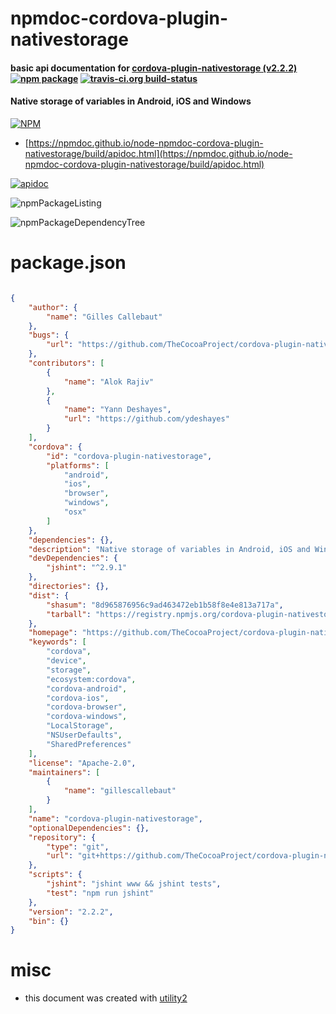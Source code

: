 # npmdoc-cordova-plugin-nativestorage

#### basic api documentation for  [cordova-plugin-nativestorage (v2.2.2)](https://github.com/TheCocoaProject/cordova-plugin-nativestorage#README.md)  [![npm package](https://img.shields.io/npm/v/npmdoc-cordova-plugin-nativestorage.svg?style=flat-square)](https://www.npmjs.org/package/npmdoc-cordova-plugin-nativestorage) [![travis-ci.org build-status](https://api.travis-ci.org/npmdoc/node-npmdoc-cordova-plugin-nativestorage.svg)](https://travis-ci.org/npmdoc/node-npmdoc-cordova-plugin-nativestorage)

#### Native storage of variables in Android, iOS and Windows

[![NPM](https://nodei.co/npm/cordova-plugin-nativestorage.png?downloads=true&downloadRank=true&stars=true)](https://www.npmjs.com/package/cordova-plugin-nativestorage)

- [https://npmdoc.github.io/node-npmdoc-cordova-plugin-nativestorage/build/apidoc.html](https://npmdoc.github.io/node-npmdoc-cordova-plugin-nativestorage/build/apidoc.html)

[![apidoc](https://npmdoc.github.io/node-npmdoc-cordova-plugin-nativestorage/build/screenCapture.buildCi.browser.%252Ftmp%252Fbuild%252Fapidoc.html.png)](https://npmdoc.github.io/node-npmdoc-cordova-plugin-nativestorage/build/apidoc.html)

![npmPackageListing](https://npmdoc.github.io/node-npmdoc-cordova-plugin-nativestorage/build/screenCapture.npmPackageListing.svg)

![npmPackageDependencyTree](https://npmdoc.github.io/node-npmdoc-cordova-plugin-nativestorage/build/screenCapture.npmPackageDependencyTree.svg)



# package.json

```json

{
    "author": {
        "name": "Gilles Callebaut"
    },
    "bugs": {
        "url": "https://github.com/TheCocoaProject/cordova-plugin-nativestorage/issues"
    },
    "contributors": [
        {
            "name": "Alok Rajiv"
        },
        {
            "name": "Yann Deshayes",
            "url": "https://github.com/ydeshayes"
        }
    ],
    "cordova": {
        "id": "cordova-plugin-nativestorage",
        "platforms": [
            "android",
            "ios",
            "browser",
            "windows",
            "osx"
        ]
    },
    "dependencies": {},
    "description": "Native storage of variables in Android, iOS and Windows",
    "devDependencies": {
        "jshint": "^2.9.1"
    },
    "directories": {},
    "dist": {
        "shasum": "8d965876956c9ad463472eb1b58f8e4e813a717a",
        "tarball": "https://registry.npmjs.org/cordova-plugin-nativestorage/-/cordova-plugin-nativestorage-2.2.2.tgz"
    },
    "homepage": "https://github.com/TheCocoaProject/cordova-plugin-nativestorage#README.md",
    "keywords": [
        "cordova",
        "device",
        "storage",
        "ecosystem:cordova",
        "cordova-android",
        "cordova-ios",
        "cordova-browser",
        "cordova-windows",
        "LocalStorage",
        "NSUserDefaults",
        "SharedPreferences"
    ],
    "license": "Apache-2.0",
    "maintainers": [
        {
            "name": "gillescallebaut"
        }
    ],
    "name": "cordova-plugin-nativestorage",
    "optionalDependencies": {},
    "repository": {
        "type": "git",
        "url": "git+https://github.com/TheCocoaProject/cordova-plugin-nativestorage.git"
    },
    "scripts": {
        "jshint": "jshint www && jshint tests",
        "test": "npm run jshint"
    },
    "version": "2.2.2",
    "bin": {}
}
```



# misc
- this document was created with [utility2](https://github.com/kaizhu256/node-utility2)
